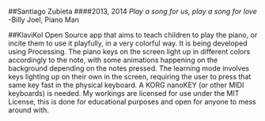 ##Santiago Zubieta
####2013, 2014
*Play a song for us, play a song for love*  
-Billy Joel, Piano Man

##KlaviKol
Open Source app that aims to teach children to play the piano, or incite them to use it playfully, in a very colorful way. It is being developed using Processing. The piano keys on the screen light up in different colors accordingly to the note, with some animations happening on the background depending on the notes pressed. The learning mode involves keys lighting up on their own in the screen, requiring the user to press that same key fast in the physical keyboard. A KORG nanoKEY (or other MIDI keyboards) is needed. My workings are licensed for use under the MIT License, this is done for educational purposes and open for anyone to mess around with.